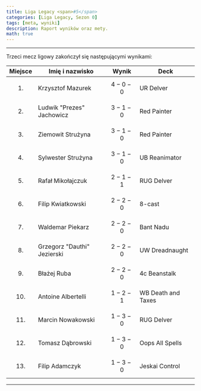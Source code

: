 ```yaml
---
title: Liga Legacy <span>#5</span>
categories: [Liga Legacy, Sezon 0]
tags: [meta, wyniki]
description: Raport wyników oraz mety.
math: true
---
```


---

Trzeci mecz ligowy zakończył się następującymi wynikami:

|  Miejsce  | Imię i nazwisko             | Wynik       | Deck               |
|:---------:|-----------------------------|-------------|--------------------|
| $$ 1. $$  | Krzysztof Mazurek           | $$ 4-0-0 $$ | UR Delver          |
| $$ 2. $$  | Ludwik "Prezes" Jachowicz   | $$ 3-1-0 $$ | Red Painter        |
| $$ 3. $$  | Ziemowit Strużyna           | $$ 3-1-0 $$ | Red Painter        |
| $$ 4. $$  | Sylwester Strużyna          | $$ 3-1-0 $$ | UB Reanimator      |
| $$ 5. $$  | Rafał Mikołajczuk           | $$ 2-1-1 $$ | RUG Delver         |
| $$ 6. $$  | Filip Kwiatkowski           | $$ 2-2-0 $$ | 8-cast             |
| $$ 7. $$  | Waldemar Piekarz            | $$ 2-2-0 $$ | Bant Nadu          |
| $$ 8. $$  | Grzegorz "Dauthi" Jezierski | $$ 2-2-0 $$ | UW Dreadnaught     |
| $$ 9. $$  | Błażej Ruba                 | $$ 2-2-0 $$ | 4c Beanstalk       |
| $$ 10. $$ | Antoine Albertelli          | $$ 1-2-1 $$ | WB Death and Taxes |
| $$ 11. $$ | Marcin Nowakowski           | $$ 1-3-0 $$ | RUG Delver         |
| $$ 12. $$ | Tomasz Dąbrowski            | $$ 1-3-0 $$ | Oops All Spells    |
| $$ 13. $$ | Filip Adamczyk              | $$ 1-3-0 $$ | Jeskai Control     |

---
